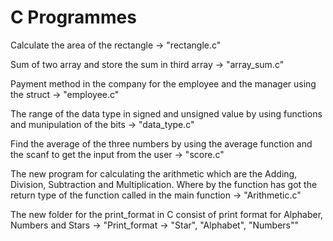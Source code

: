 # C Programmes 
Calculate the area of the rectangle -> "rectangle.c"

Sum of two array and store the sum in third array -> "array_sum.c"

Payment method in the company for the employee and the manager using the struct -> "employee.c"

The range of the data type in signed and unsigned value by using functions and munipulation of the bits -> "data_type.c"

Find the average of the three numbers by using the average function and the scanf to get the input from the user -> "score.c"

The new program for calculating the arithmetic which are the Adding, Division, Subtraction and Multiplication. Where by the function has got the return type of the function called in the main function -> "Arithmetic.c"

The new folder for the print_format in C consist of print format for Alphaber, Numbers and Stars -> "Print_format -> "Star", "Alphabet", "Numbers""
